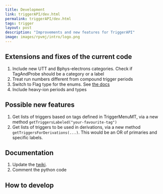 ```yaml
---
title: Development
link: triggerAPI/dev.html
permalink: triggerAPI/dev.html
tags: trigger
layout: post
description: "Improvements and new features for TriggerAPI"
image: images/rpvmj/intro/logo.png
---
```


## Extensions and fixes of the current code

1. Include new UTT and Bphys-electrons categories. Check if TagAndProbe should be a category or a label
2. Treat run numbers different from compound trigger periods
3. Switch to Flag type for the enums. See [the docs](https://docs.python.org/3/library/enum.html)
4. Include heavy-ion periods and types

## Possible new features

1. Get lists of triggers based on tags defined in TriggerMenuMT, via a new method `getTriggersLabeled("your-favourite-tag")`
2. Get lists of triggers to be used in derivations, via a new method `getTriggersForDerivations(...)`. This would be an OR of primaries and specific labels.


## Documentation

1. Update the [twiki](https://twiki.cern.ch/twiki/bin/view/Atlas/TriggerAPI).
2. Comment the python code

## How to develop
